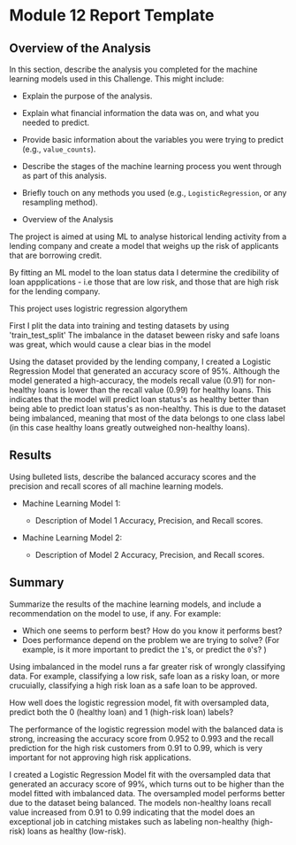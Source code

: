 # Module 12 Report Template

## Overview of the Analysis

In this section, describe the analysis you completed for the machine learning models used in this Challenge. This might include:

* Explain the purpose of the analysis.
* Explain what financial information the data was on, and what you needed to predict.
* Provide basic information about the variables you were trying to predict (e.g., `value_counts`).
* Describe the stages of the machine learning process you went through as part of this analysis.
* Briefly touch on any methods you used (e.g., `LogisticRegression`, or any resampling method).


* Overview of the Analysis

The project is aimed at using ML to analyse historical lending activity from a lending company and create a model that weighs up the risk of applicants that are borrowing credit.

By fitting an ML model to the loan status data I determine the credibility of loan appplications - i.e those that are low risk, and those that are high risk for the lending company.

This project uses logistric regression algorythem 

First I plit the data into training and testing datasets by using 'train_test_split'
The imbalance in the dataset beween risky and safe loans was great, which would cause a clear bias in the model

Using the dataset provided by the lending company, I created a Logistic Regression Model that generated an accuracy score of 95%. Although the model generated a high-accuracy, the models recall value (0.91) for non-healthy loans is lower than the recall value (0.99) for healthy loans. This indicates that the model will predict loan status's as healthy better than being able to predict loan status's as non-healthy. This is due to the dataset being imbalanced, meaning that most of the data belongs to one class label (in this case healthy loans greatly outweighed non-healthy loans).

## Results

Using bulleted lists, describe the balanced accuracy scores and the precision and recall scores of all machine learning models.

* Machine Learning Model 1:
  * Description of Model 1 Accuracy, Precision, and Recall scores.



* Machine Learning Model 2:
  * Description of Model 2 Accuracy, Precision, and Recall scores.

## Summary

Summarize the results of the machine learning models, and include a recommendation on the model to use, if any. For example:
* Which one seems to perform best? How do you know it performs best?
* Does performance depend on the problem we are trying to solve? (For example, is it more important to predict the `1`'s, or predict the `0`'s? )



Using imbalanced in the model runs a far greater risk of wrongly classifying data. For example, classifying a low risk, safe loan as a risky loan, or more crucuially, classifying a high risk loan as a safe loan to be approved.

 How well does the logistic regression model, fit with oversampled data, predict both the 0 (healthy loan) and 1 (high-risk loan) labels?

The performance of the logistic regression model with the balanced data is strong, increasing the accuracy score from 0.952 to 0.993 and the recall prediction for the high risk customers from 0.91 to 0.99, which is very important for not approving high risk applications.

 I created a Logistic Regression Model fit with the oversampled data that generated an accuracy score of 99%, which turns out to be higher than the model fitted with imbalanced data. The oversampled model performs better due to the dataset being balanced. The models non-healthy loans recall value increased from 0.91 to 0.99 indicating that the model does an exceptional job in catching mistakes such as labeling non-healthy (high-risk) loans as healthy (low-risk).